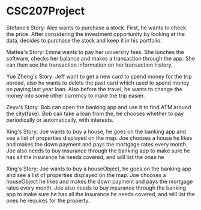 # CSC207Project


Stefano’s Story: Alex wants to purchase a stock. First, he wants to check the price.
After considering the investment opportunity by looking at the data, decides to purchase
the stock and keep it in his portfolio.

Mattea's Story: Emma wants to pay her university fees. She lunches the software, checks her balance and makes a
transaction through the app. She can then see the transaction information on her transaction history.

Yue Zheng's Story: Jeff want to get a new card to spend money for the trip abroad, also he wants to delete the past card
which used to spend money on paying last year loan. Also before the travel, he wants to change the money into some
other currency to make the trip easier.

Zeyu's Story: Bob can open the banking app and use it to find ATM around the city(fake).
Bob can take a loan from the, he chooses whether to pay periodically or automatically, with interests.

Xing's Story: Joe wants to buy a house, he goes on the banking app and see a list of properties displayed on the map.
Joe chooses a house he likes and makes the down payment and pays the mortgage rates every month. Joe also needs to buy
insurance through the banking app to make sure he has all the insurance he needs covered, and will list the ones he

Xing's Story: Joe wants to buy a houseObject, he goes on the banking app and see a list of properties displayed on the map. 
Joe chooses a houseObject he likes and makes the down payment and pays the mortgage rates every month. Joe also needs to buy 
insurance through the banking app to make sure he has all the insurance he needs covered, and will list the ones he 
requires for the property.


